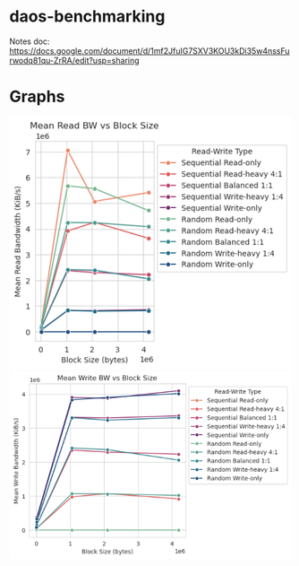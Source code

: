 # daos-benchmarking
Notes doc: https://docs.google.com/document/d/1mf2JfuIG7SXV3KOU3kDi35w4nssFurwodq81qu-ZrRA/edit?usp=sharing 

# Graphs
![Mean Read BW vs BS](read_bw_mean_kb.png)
![Mean Write BW vs BS](write_bw_mean_kb.png)

